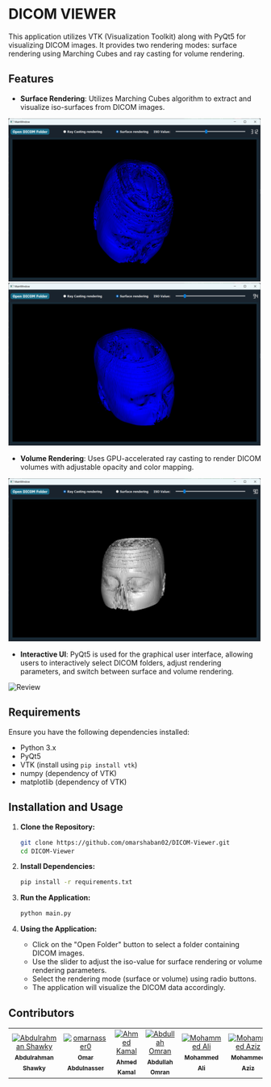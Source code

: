 # DICOM VIEWER

This application utilizes VTK (Visualization Toolkit) along with PyQt5 for visualizing DICOM images. It provides two rendering modes: surface rendering using Marching Cubes and ray casting for volume rendering.

## Features

- **Surface Rendering**: Utilizes Marching Cubes algorithm to extract and visualize iso-surfaces from DICOM images.

<img src="assets/Surface300.png" alt="Surface Rendering - ISO Value 300" width="500"/> <img src="assets/Surface90.png" alt="Surface Rendering - ISO Value 90" width="500"/>
  
- **Volume Rendering**: Uses GPU-accelerated ray casting to render DICOM volumes with adjustable opacity and color mapping.

<img src="assets/RayCasting.png" alt="Ray Casting Rendering" width="500"/>

- **Interactive UI**: PyQt5 is used for the graphical user interface, allowing users to interactively select DICOM folders, adjust rendering parameters, and switch between surface and volume rendering.

<img src="assets/review.gif" alt="Review" width="500"/>

## Requirements

Ensure you have the following dependencies installed:

- Python 3.x
- PyQt5
- VTK (install using `pip install vtk`)
- numpy (dependency of VTK)
- matplotlib (dependency of VTK)

## Installation and Usage

1. **Clone the Repository:**
   ```bash
   git clone https://github.com/omarshaban02/DICOM-Viewer.git
   cd DICOM-Viewer
   ```

2. **Install Dependencies:**
   ```bash
   pip install -r requirements.txt
   ```

3. **Run the Application:**
   ```bash
   python main.py
   ```

4. **Using the Application:**
   - Click on the "Open Folder" button to select a folder containing DICOM images.
   - Use the slider to adjust the iso-value for surface rendering or volume rendering parameters.
   - Select the rendering mode (surface or volume) using radio buttons.
   - The application will visualize the DICOM data accordingly.


## Contributors <a name = "contributors"></a>
<table>
  <tr>
    <td align="center">
    <a href="https://github.com/AbdulrahmanGhitani" target="_black">
    <img src="https://avatars.githubusercontent.com/u/114954706?v=4" width="150px;" alt="Abdulrahman Shawky"/>
    <br />
    <sub><b>Abdulrahman Shawky</b></sub></a>
    </td>
<td align="center">
    <a href="https://github.com/omarnasser0" target="_black">
    <img src="https://avatars.githubusercontent.com/u/100535160?v=4" width="150px;" alt="omarnasser0"/>
    <br />
    <sub><b>Omar Abdulnasser</b></sub></a>
    </td>
         <td align="center">
    <a href="https://github.com/AhmedKamalMohammedElSayed" target="_black">
    <img src="https://avatars.githubusercontent.com/u/96977876?v=4" width="150px;" alt="Ahmed Kamal"/>
    <br />
    <sub><b>Ahmed Kamal</b></sub></a>
    </td>
         <td align="center">
    <a href="https://github.com/AbdullahOmran" target="_black">
    <img src="https://avatars.githubusercontent.com/u/30219936?v=4" width="150px;" alt="Abdullah Omran"/>
    <br />
    <sub><b>Abdullah Omran</b></sub></a>
    </td>
 <td align="center">
    <a href="https://github.com/MO-Nigo" target="_black">
    <img src="https://avatars.githubusercontent.com/u/103186952?v=4" width="150px;" alt="Mohammed Ali"/>
    <br />
    <sub><b>Mohammed Ali</b></sub></a>
    </td>
    <td align="center">
    <a href="https://github.com/MoAziz404" target="_black">
    <img src="https://avatars.githubusercontent.com/u/116502299?v=4" width="150px;" alt="Mohammed Aziz"/>
    <br />
    <sub><b>Mohammed Aziz</b></sub></a>
    </td>
      </tr>
 </table>

